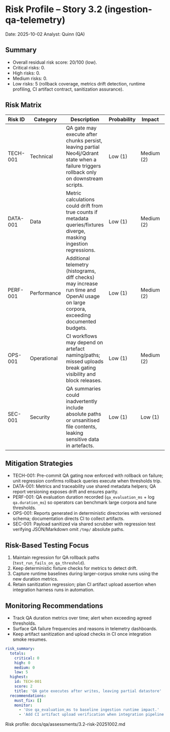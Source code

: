 # Risk Profile – Story 3.2 (ingestion-qa-telemetry)

Date: 2025-10-02
Analyst: Quinn (QA)

## Summary
- Overall residual risk score: 20/100 (low).
- Critical risks: 0.
- High risks: 0.
- Medium risks: 0.
- Low risks: 5 (rollback coverage, metrics drift detection, runtime profiling, CI artifact contract, sanitization assurance).

## Risk Matrix

| Risk ID | Category | Description | Probability | Impact | Score | Priority |
| --- | --- | --- | --- | --- | --- | --- |
| TECH-001 | Technical | QA gate may execute after chunks persist, leaving partial Neo4j/Qdrant state when a failure triggers rollback only on downstream scripts. | Low (1) | Medium (2) | 2 | Low |
| DATA-001 | Data | Metric calculations could drift from true counts if metadata queries/fixtures diverge, masking ingestion regressions. | Low (1) | Medium (2) | 2 | Low |
| PERF-001 | Performance | Additional telemetry (histograms, diff checks) may increase run time and OpenAI usage on large corpora, exceeding documented budgets. | Low (1) | Medium (2) | 2 | Low |
| OPS-001 | Operational | CI workflows may depend on artefact naming/paths; missed uploads break gating visibility and block releases. | Low (1) | Medium (2) | 2 | Low |
| SEC-001 | Security | QA summaries could inadvertently include absolute paths or unsanitised file contents, leaking sensitive data in artefacts. | Low (1) | Low (1) | 1 | Low |

## Mitigation Strategies
- TECH-001: Pre-commit QA gating now enforced with rollback on failure; unit regression confirms rollback queries execute when thresholds trip.
- DATA-001: Metrics and traceability use shared metadata helpers; QA report versioning exposes drift and ensures parity.
- PERF-001: QA evaluation duration recorded (`qa_evaluation_ms` + log `qa.duration_ms`) so operators can benchmark large corpora and tune thresholds.
- OPS-001: Reports generated in deterministic directories with versioned schema; documentation directs CI to collect artifacts.
- SEC-001: Payload sanitized via shared scrubber with regression test verifying JSON/Markdown omit `/tmp/` absolute paths.

## Risk-Based Testing Focus
1. Maintain regression for QA rollback paths (`test_run_fails_on_qa_threshold`).
2. Keep deterministic fixture checks for metrics to detect drift.
3. Capture runtime baselines during larger-corpus smoke runs using the new duration metrics.
4. Retain sanitization regression; plan CI artifact upload assertion when integration harness runs in automation.

## Monitoring Recommendations
- Track QA duration metrics over time; alert when exceeding agreed thresholds.
- Surface QA failure frequencies and reasons in telemetry dashboards.
- Keep artifact sanitization and upload checks in CI once integration smoke resumes.

```yaml
risk_summary:
  totals:
    critical: 0
    high: 0
    medium: 0
    low: 5
  highest:
    id: TECH-001
    score: 2
    title: 'QA gate executes after writes, leaving partial datastore'
  recommendations:
    must_fix: []
    monitor:
      - 'Use qa_evaluation_ms to baseline ingestion runtime impact.'
      - 'Add CI artifact upload verification when integration pipeline is reinstated.'
```

Risk profile: docs/qa/assessments/3.2-risk-20251002.md
